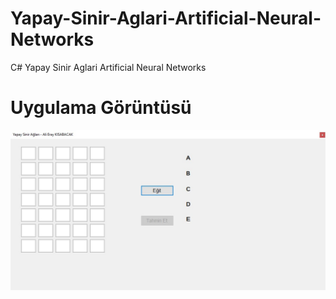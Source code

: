 # Yapay-Sinir-Aglari-Artificial-Neural-Networks
C# Yapay Sinir Aglari Artificial Neural Networks

# Uygulama Görüntüsü
![](https://github.com/eraykisabacak/Yapay-Sinir-Aglari-Artificial-Neural-Networks/blob/master/ysa.jpg)